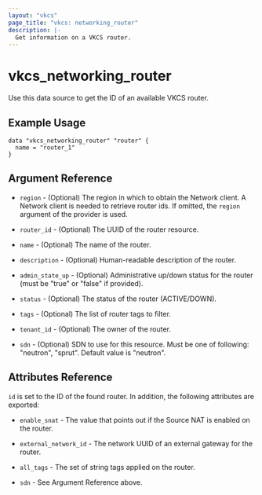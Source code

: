 ```yaml
---
layout: "vkcs"
page_title: "vkcs: networking_router"
description: |-
  Get information on a VKCS router.
---
```


# vkcs\_networking\_router

Use this data source to get the ID of an available VKCS router.

## Example Usage

```hcl
data "vkcs_networking_router" "router" {
  name = "router_1"
}
```

## Argument Reference

* `region` - (Optional) The region in which to obtain the Network client.
  A Network client is needed to retrieve router ids. If omitted, the
  `region` argument of the provider is used.

* `router_id` - (Optional) The UUID of the router resource.

* `name` - (Optional) The name of the router.

* `description` - (Optional) Human-readable description of the router.

* `admin_state_up` - (Optional) Administrative up/down status for the router (must be "true" or "false" if provided).

* `status` - (Optional) The status of the router (ACTIVE/DOWN).

* `tags` - (Optional) The list of router tags to filter.

* `tenant_id` - (Optional) The owner of the router.

* `sdn` - (Optional) SDN to use for this resource. Must be one of following: "neutron", "sprut". Default value is "neutron".

## Attributes Reference

`id` is set to the ID of the found router. In addition, the following attributes
are exported:

* `enable_snat` - The value that points out if the Source NAT is enabled on the router.

* `external_network_id` - The network UUID of an external gateway for the router.

* `all_tags` - The set of string tags applied on the router.

* `sdn` - See Argument Reference above.
